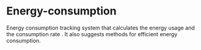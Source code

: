 # Energy-consumption
Energy consumption tracking system that calculates the energy usage and the consumption rate . It also suggests methods for efficient energy consumption. 
